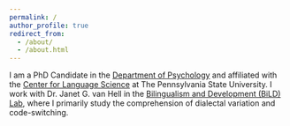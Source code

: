 ```yaml
---
permalink: /
author_profile: true
redirect_from: 
  - /about/
  - /about.html
---
```


I am a PhD Candidate in the [Department of Psychology](https://psych.la.psu.edu/graduate/program-areas/cognitive) and affiliated with the [Center for Language Science](https://cls.la.psu.edu/) at The Pennsylvania State University. I work with Dr. Janet G. van Hell in the [Bilingualism and Development (BiLD) Lab](https://sites.psu.edu/bildlab/), where I primarily study the comprehension of dialectal variation and code-switching.
